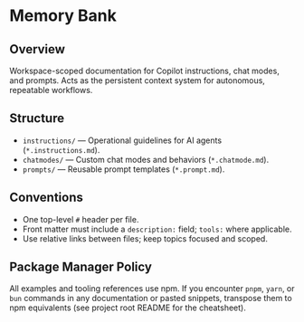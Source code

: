 # Memory Bank

## Overview

Workspace-scoped documentation for Copilot instructions, chat modes, and prompts.
Acts as the persistent context system for autonomous, repeatable workflows.

## Structure

- `instructions/` — Operational guidelines for AI agents (`*.instructions.md`).
- `chatmodes/` — Custom chat modes and behaviors (`*.chatmode.md`).
- `prompts/` — Reusable prompt templates (`*.prompt.md`).

## Conventions

- One top-level `#` header per file.
- Front matter must include a `description:` field; `tools:` where applicable.
- Use relative links between files; keep topics focused and scoped.

## Package Manager Policy

All examples and tooling references use npm. If you encounter `pnpm`, `yarn`, or
`bun` commands in any documentation or pasted snippets, transpose them to npm
equivalents (see project root README for the cheatsheet).